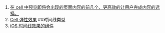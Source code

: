 1. [在 cell 中预览即将会出现的页面内容的前几个，更高效的让用户完成内容的选择。](https://github.com/robertherdzik/RHPreviewCell)
2. [Cell 弹性效果](https://github.com/anyashka/CellBounceEffect)
##时间线类型
1. [iOS 时间线效果的组件](https://github.com/kf99916/TimelineTableViewCell)